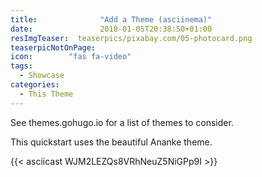 ```yaml
---
title:              "Add a Theme (asciinema)"
date:               2018-01-05T20:38:50+01:00
resImgTeaser:  teaserpics/pixabay.com/05-photocard.png
teaserpicNotOnPage:
icon:        "fas fa-video"
tags:
  - Showcase
categories:
  - This Theme
---
```


See themes.gohugo.io for a list of themes to consider.
<!--more-->

This quickstart uses the beautiful Ananke theme.

{{< asciicast WJM2LEZQs8VRhNeuZ5NiGPp9I >}}
